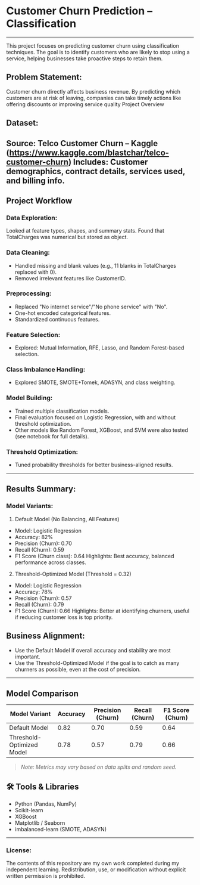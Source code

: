 # Customer Churn Prediction – Classification
---
This project focuses on predicting customer churn using classification techniques. The goal is to identify customers who are likely to stop using a service, helping businesses take proactive steps to retain them.

## Problem Statement:
Customer churn directly affects business revenue. By predicting which customers are at risk of leaving, companies can take timely actions like offering discounts or improving service quality
Project Overview

## Dataset:
Source: Telco Customer Churn – Kaggle (https://www.kaggle.com/blastchar/telco-customer-churn)
Includes: Customer demographics, contract details, services used, and billing info.
---
## Project Workflow
### Data Exploration: 
Looked at feature types, shapes, and summary stats. Found that TotalCharges was numerical but stored as object.

### Data Cleaning:
- Handled missing and blank values (e.g., 11 blanks in TotalCharges replaced with 0).
- Removed irrelevant features like CustomerID.

### Preprocessing:
- Replaced "No internet service"/"No phone service" with "No".
- One-hot encoded categorical features.
- Standardized continuous features.
  
### Feature Selection:
- Explored: Mutual Information, RFE, Lasso, and Random Forest-based selection.
  
### Class Imbalance Handling:
- Explored SMOTE, SMOTE+Tomek, ADASYN, and class weighting.

### Model Building:
- Trained multiple classification models.
- Final evaluation focused on Logistic Regression, with and without threshold optimization.
- Other models like Random Forest, XGBoost, and SVM were also tested (see notebook for full details).

### Threshold Optimization:
- Tuned probability thresholds for better business-aligned results.
---
## Results Summary:  
### Model Variants:
1. Default Model (No Balancing, All Features)
- Model: Logistic Regression
- Accuracy: 82%
- Precision (Churn): 0.70
- Recall (Churn): 0.59
- F1 Score (Churn class): 0.64
Highlights: Best accuracy, balanced performance across classes.

 2. Threshold-Optimized Model (Threshold = 0.32)
- Model: Logistic Regression
- Accuracy: 78%
- Precision (Churn): 0.57
- Recall (Churn): 0.79
- F1 Score (Churn): 0.66
Highlights: Better at identifying churners, useful if reducing customer loss is top priority.

## Business Alignment:
- Use the Default Model if overall accuracy and stability are most important.
- Use the Threshold-Optimized Model if the goal is to catch as many churners as possible, even at the cost of precision.
---

##  Model Comparison

| Model Variant             | Accuracy	| Precision (Churn)   | Recall (Churn)    | F1 Score (Churn)  |
|---------------------------|-----------|---------------------|-------------------|-------------------|
| Default Model             | 0.82      | 0.70                | 0.59              | 0.64              |
| Threshold-Optimized Model | 0.78      | 0.57                | 0.79              | 0.66              |

> *Note: Metrics may vary based on data splits and random seed.*

## 🛠️ Tools & Libraries

- Python (Pandas, NumPy)
- Scikit-learn
- XGBoost
- Matplotlib / Seaborn
- imbalanced-learn (SMOTE, ADASYN)
---
###  License:
The contents of this repository are my own work completed during my independent learning. Redistribution, use, or modification without explicit written permission is prohibited.

